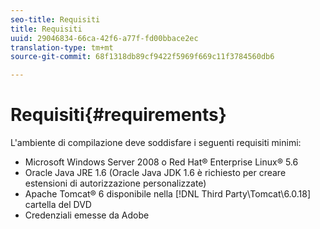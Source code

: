 ```yaml
---
seo-title: Requisiti
title: Requisiti
uuid: 29046834-66ca-42f6-a77f-fd00bbace2ec
translation-type: tm+mt
source-git-commit: 68f1318db89cf9422f5969f669c11f3784560db6

---
```



# Requisiti{#requirements}

L&#39;ambiente di compilazione deve soddisfare i seguenti requisiti minimi:

* Microsoft Windows Server 2008 o Red Hat® Enterprise Linux® 5.6
* Oracle Java JRE 1.6 (Oracle Java JDK 1.6 è richiesto per creare estensioni di autorizzazione personalizzate)
* Apache Tomcat® 6 disponibile nella [!DNL Third Party\Tomcat\6.0.18] cartella del DVD
* Credenziali emesse da Adobe

